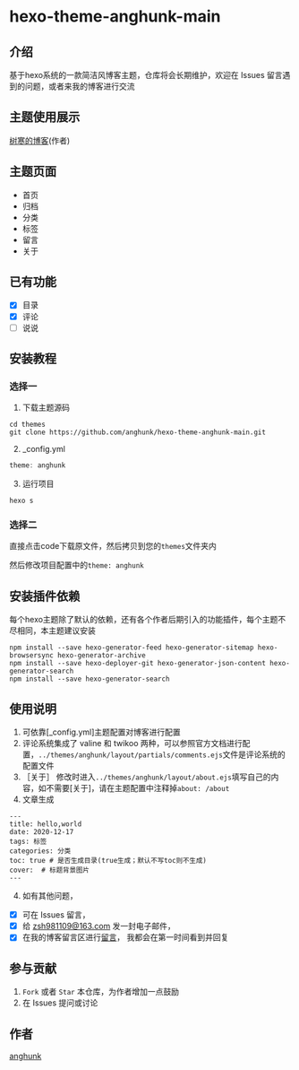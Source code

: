 # hexo-theme-anghunk-main

## 介绍
基于hexo系统的一款简洁风博客主题，仓库将会长期维护，欢迎在 Issues 留言遇到的问题，或者来我的博客进行交流

## 主题使用展示
[树寒的博客](https://shuxhan.com)(作者)

## 主题页面
- 首页
- 归档
- 分类
- 标签
- 留言
- 关于

## 已有功能
- [x] 目录
- [x] 评论
- [ ] 说说

## 安装教程

### 选择一

1. 下载主题源码
```shell
cd themes
git clone https://github.com/anghunk/hexo-theme-anghunk-main.git
```
2. _config.yml 
```js
theme: anghunk
```
3. 运行项目
```shell
hexo s
```

### 选择二

直接点击code下载原文件，然后拷贝到您的`themes`文件夹内

然后修改项目配置中的`theme: anghunk`

## 安装插件依赖

每个hexo主题除了默认的依赖，还有各个作者后期引入的功能插件，每个主题不尽相同，本主题建议安装
```shell
npm install --save hexo-generator-feed hexo-generator-sitemap hexo-browsersync hexo-generator-archive
npm install --save hexo-deployer-git hexo-generator-json-content hexo-generator-search
npm install --save hexo-generator-search
```

## 使用说明

1.  可依靠[_config.yml]主题配置对博客进行配置
2.  评论系统集成了 valine 和 twikoo 两种，可以参照官方文档进行配置，`../themes/anghunk/layout/partials/comments.ejs`文件是评论系统的配置文件
3. ［关于］
   修改时进入`../themes/anghunk/layout/about.ejs`填写自己的内容，如不需要[关于]，请在主题配置中注释掉`about: /about`
3.  文章生成
```
---
title: hello,world
date: 2020-12-17
tags: 标签
categories: 分类
toc: true # 是否生成目录(true生成；默认不写toc则不生成)
cover:  # 标题背景图片
---
```
4. 如有其他问题，
- [x] 可在 Issues 留言，
- [x] 给 zsh981109@163.com 发一封电子邮件，
- [x] 在我的博客留言区进行[留言](https://shuxhan.com/messgae)，
   我都会在第一时间看到并回复

## 参与贡献

1.  `Fork` 或者 `Star` 本仓库，为作者增加一点鼓励
2.  在 Issues 提问或讨论


## 作者

[anghunk](https://github.com/anghunk)


